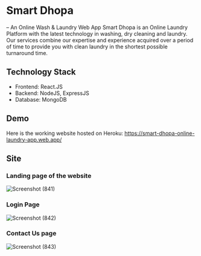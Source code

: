 
# Smart Dhopa 
– An Online Wash & Laundry Web App Smart Dhopa is an Online Laundry Platform with the latest technology in washing, dry cleaning and laundry. Our services combine our expertise and experience acquired over a period of time to provide you with clean laundry in the shortest possible turnaround time. 
## Technology Stack 
- Frontend: React.JS 
- Backend: NodeJS, ExpressJS 
- Database: MongoDB 
## Demo 
Here is the working website hosted on Heroku: https://smart-dhopa-online-laundry-app.web.app/ 
## Site 
### Landing page of the website 
![Screenshot (841)](https://user-images.githubusercontent.com/54789999/200900071-85b3899f-4814-4653-9e57-aff29ec94b77.png) 
### Login Page 
![Screenshot (842)](https://user-images.githubusercontent.com/54789999/200900169-622a76ab-2906-4640-81c7-002f0ab3b29b.png) 
### Contact Us page 
![Screenshot (843)](https://user-images.githubusercontent.com/54789999/200900215-60960e38-f39b-4b3c-8fca-6d66c49de5c4.png)
